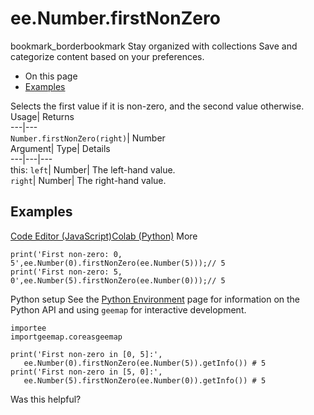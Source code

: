  
#  ee.Number.firstNonZero
bookmark_borderbookmark Stay organized with collections  Save and categorize content based on your preferences.
  * On this page
  * [Examples](https://developers.google.com/earth-engine/apidocs/ee-number-firstnonzero#examples)


Selects the first value if it is non-zero, and the second value otherwise. 
Usage| Returns  
---|---  
`Number.firstNonZero(right)`| Number  
Argument| Type| Details  
---|---|---  
this: `left`| Number| The left-hand value.  
`right`| Number| The right-hand value.  
## Examples
[Code Editor (JavaScript)](https://developers.google.com/earth-engine/apidocs/ee-number-firstnonzero#code-editor-javascript-sample)[Colab (Python)](https://developers.google.com/earth-engine/apidocs/ee-number-firstnonzero#colab-python-sample) More
```
print('First non-zero: 0, 5',ee.Number(0).firstNonZero(ee.Number(5)));// 5
print('First non-zero: 5, 0',ee.Number(5).firstNonZero(ee.Number(0)));// 5
```
Python setup
See the [ Python Environment](https://developers.google.com/earth-engine/guides/python_install) page for information on the Python API and using `geemap` for interactive development.
```
importee
importgeemap.coreasgeemap
```
```
print('First non-zero in [0, 5]:',
   ee.Number(0).firstNonZero(ee.Number(5)).getInfo()) # 5
print('First non-zero in [5, 0]:',
   ee.Number(5).firstNonZero(ee.Number(0)).getInfo()) # 5
```

Was this helpful?
